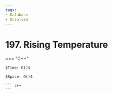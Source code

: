 ```yaml
---
tags:
- Database
- Unsolved
---
```



# 197. Rising Temperature

=== "C++"

    $Time: O()$

    $Space: O()$

    ``` c++
    ```